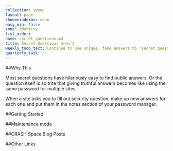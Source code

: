 ```yaml
---
collection: sweep
layout: page
showonindexas: none
easy_win: false
zone: identity
list_order:
name: secret_questions.md
title: Secret Questions Aren't
weekly_todo_text: Continue to use unique, fake answers to "secret questions" for password resets.
quarterly_task:
---
```

##Why This

Most secret questions have hilariously easy to find public answers. Or the question itself is so trite that giving truthful answers becomes like using the same password for multiple sites.

When a site asks you to fill out security question, make up new answers for each one and put them in the notes section of your password manager.

##Getting Started

##Maintenance mode

##CRASH Space Blog Posts

##Other Links
